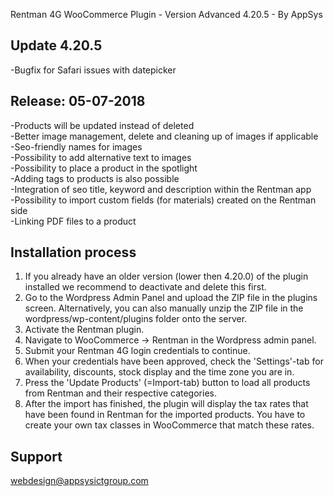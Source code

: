 Rentman 4G WooCommerce Plugin - Version Advanced 4.20.5 - By AppSys

Update 4.20.5
-----------------------------
-Bugfix for Safari issues with datepicker

Release: 05-07-2018
-----------------------------
-Products will be updated instead of deleted<br />
-Better image management, delete and cleaning up of images if applicable<br />
-Seo-friendly names for images<br />
-Possibility to add alternative text to images<br />
-Possibility to place a product in the spotlight<br />
-Adding tags to products is also possible<br />
-Integration of seo title, keyword and description within the Rentman app<br />
-Possibility to import custom fields (for materials) created on the Rentman side<br />
-Linking PDF files to a product

Installation process
-----------------------------
1. If you already have an older version (lower then 4.20.0) of the plugin installed
we recommend to deactivate and delete this first.
2. Go to the Wordpress Admin Panel and upload the ZIP file in the plugins
screen. Alternatively, you can also manually unzip the ZIP file in the
wordpress/wp-content/plugins folder onto the server.
3. Activate the Rentman plugin.
4. Navigate to WooCommerce -> Rentman in the Wordpress admin panel.
5. Submit your Rentman 4G login credentials to continue.
6. When your credentials have been approved, check the 'Settings'-tab for
availability, discounts, stock display and the time zone you are in.
7. Press the 'Update Products' (=Import-tab) button to load all products from
Rentman and their respective categories.
8. After the import has finished, the plugin will display the tax rates that have
been found in Rentman for the imported products. You have to create your
own tax classes in WooCommerce that match these rates.

Support
-----------------------------
<webdesign@appsysictgroup.com>

